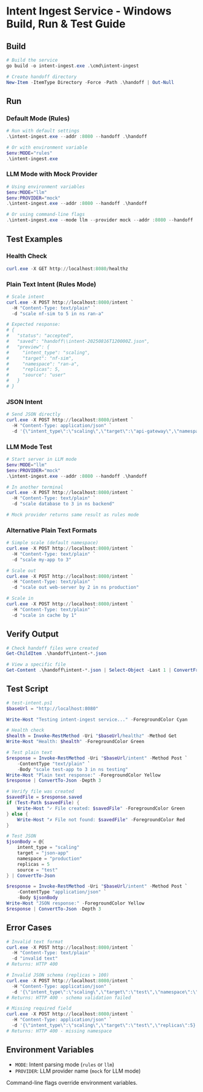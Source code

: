 # Intent Ingest Service - Windows Build, Run & Test Guide

## Build

```powershell
# Build the service
go build -o intent-ingest.exe .\cmd\intent-ingest

# Create handoff directory
New-Item -ItemType Directory -Force -Path .\handoff | Out-Null
```

## Run

### Default Mode (Rules)

```powershell
# Run with default settings
.\intent-ingest.exe --addr :8080 --handoff .\handoff

# Or with environment variable
$env:MODE="rules"
.\intent-ingest.exe
```

### LLM Mode with Mock Provider

```powershell
# Using environment variables
$env:MODE="llm"
$env:PROVIDER="mock"
.\intent-ingest.exe --addr :8080 --handoff .\handoff

# Or using command-line flags
.\intent-ingest.exe --mode llm --provider mock --addr :8080 --handoff .\handoff
```

## Test Examples

### Health Check

```powershell
curl.exe -X GET http://localhost:8080/healthz
```

### Plain Text Intent (Rules Mode)

```powershell
# Scale intent
curl.exe -X POST http://localhost:8080/intent `
  -H "Content-Type: text/plain" `
  -d "scale nf-sim to 5 in ns ran-a"

# Expected response:
# {
#   "status": "accepted",
#   "saved": "handoff\\intent-20250816T120000Z.json",
#   "preview": {
#     "intent_type": "scaling",
#     "target": "nf-sim",
#     "namespace": "ran-a",
#     "replicas": 5,
#     "source": "user"
#   }
# }
```

### JSON Intent

```powershell
# Send JSON directly
curl.exe -X POST http://localhost:8080/intent `
  -H "Content-Type: application/json" `
  -d '{\"intent_type\":\"scaling\",\"target\":\"api-gateway\",\"namespace\":\"production\",\"replicas\":10,\"source\":\"user\"}'
```

### LLM Mode Test

```powershell
# Start server in LLM mode
$env:MODE="llm"
$env:PROVIDER="mock"
.\intent-ingest.exe --addr :8080 --handoff .\handoff

# In another terminal
curl.exe -X POST http://localhost:8080/intent `
  -H "Content-Type: text/plain" `
  -d "scale database to 3 in ns backend"

# Mock provider returns same result as rules mode
```

### Alternative Plain Text Formats

```powershell
# Simple scale (default namespace)
curl.exe -X POST http://localhost:8080/intent `
  -H "Content-Type: text/plain" `
  -d "scale my-app to 3"

# Scale out
curl.exe -X POST http://localhost:8080/intent `
  -H "Content-Type: text/plain" `
  -d "scale out web-server by 2 in ns production"

# Scale in
curl.exe -X POST http://localhost:8080/intent `
  -H "Content-Type: text/plain" `
  -d "scale in cache by 1"
```

## Verify Output

```powershell
# Check handoff files were created
Get-ChildItem .\handoff\intent-*.json

# View a specific file
Get-Content .\handoff\intent-*.json | Select-Object -Last 1 | ConvertFrom-Json | ConvertTo-Json -Depth 3
```

## Test Script

```powershell
# test-intent.ps1
$baseUrl = "http://localhost:8080"

Write-Host "Testing intent-ingest service..." -ForegroundColor Cyan

# Health check
$health = Invoke-RestMethod -Uri "$baseUrl/healthz" -Method Get
Write-Host "Health: $health" -ForegroundColor Green

# Test plain text
$response = Invoke-RestMethod -Uri "$baseUrl/intent" -Method Post `
    -ContentType "text/plain" `
    -Body "scale test-app to 3 in ns testing"
Write-Host "Plain text response:" -ForegroundColor Yellow
$response | ConvertTo-Json -Depth 3

# Verify file was created
$savedFile = $response.saved
if (Test-Path $savedFile) {
    Write-Host "✓ File created: $savedFile" -ForegroundColor Green
} else {
    Write-Host "✗ File not found: $savedFile" -ForegroundColor Red
}

# Test JSON
$jsonBody = @{
    intent_type = "scaling"
    target = "json-app"
    namespace = "production"
    replicas = 5
    source = "test"
} | ConvertTo-Json

$response = Invoke-RestMethod -Uri "$baseUrl/intent" -Method Post `
    -ContentType "application/json" `
    -Body $jsonBody
Write-Host "JSON response:" -ForegroundColor Yellow
$response | ConvertTo-Json -Depth 3
```

## Error Cases

```powershell
# Invalid text format
curl.exe -X POST http://localhost:8080/intent `
  -H "Content-Type: text/plain" `
  -d "invalid text"
# Returns: HTTP 400

# Invalid JSON schema (replicas > 100)
curl.exe -X POST http://localhost:8080/intent `
  -H "Content-Type: application/json" `
  -d '{\"intent_type\":\"scaling\",\"target\":\"test\",\"namespace\":\"default\",\"replicas\":200}'
# Returns: HTTP 400 - schema validation failed

# Missing required field
curl.exe -X POST http://localhost:8080/intent `
  -H "Content-Type: application/json" `
  -d '{\"intent_type\":\"scaling\",\"target\":\"test\",\"replicas\":5}'
# Returns: HTTP 400 - missing namespace
```

## Environment Variables

- `MODE`: Intent parsing mode (`rules` or `llm`)
- `PROVIDER`: LLM provider name (`mock` for LLM mode)

Command-line flags override environment variables.